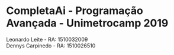 # CompletaAi - Programação Avançada - Unimetrocamp 2019 #

Leonardo Leite - RA: 1510032009   
Dennys Carpinedo - RA: 1510026510
